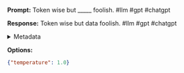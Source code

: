 **Prompt:**
Token wise but _____ foolish. #llm #gpt #chatgpt

**Response:**
Token wise but data foolish. #llm #gpt #chatgpt

<details><summary>Metadata</summary>

- Duration: 895 ms
- Datetime: 2023-09-02T22:12:57.783627
- Model: gpt-3.5-turbo-0613

</details>

**Options:**
```json
{"temperature": 1.0}
```

